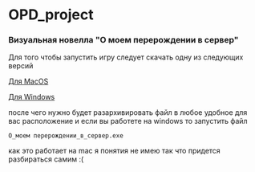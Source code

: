 # OPD_project

### Визуальная новелла "О моем перерождении в сервер"

Для того чтобы запустить игру следует скачать одну из следующих версий

[Для MacOS](https://github.com/vlad-crab/OPD_project/О_моем_перерождении_в_сервер-latest/О_моем_перерождении_в_сервер-latest-mac.zip)

[Для Windows](https://github.com/vlad-crab/OPD_project/О_моем_перерождении_в_сервер-latest/О_моем_перерождении_в_сервер-latest-windows.zip)

после чего нужно будет разархивировать файл в любое удобное для вас расположение
и если вы работете на windows то запустить файл

```О_моем перерождении_в_сервер.exe```

как это работает на mac я понятия не имею так что придется разбираться самим :(

